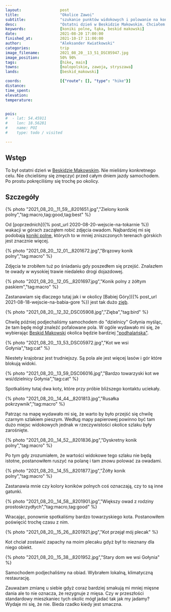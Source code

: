 ```yaml
---
layout:                 post
title:                  "Okolice Zawoi"
subtitle:               "szukanie punktów widokowych i polowanie na koniki polne, oraz koty"
desc:                   "Ostatni dzień w Beskidzie Makowskim. Chciałem porobić zdjęcia krajobrazom, które chyba bardziej kojarzyły mi się z Podhalem."
keywords:               [koniki polne, łąka, beskid makowski]
date:                   2021-08-20 17:00:00
finished_at:            2021-10-17 11:00:00
author:                 "Aleksander Kwiatkowski"
categories:             trip
image_filename:         2021_08_20__13_51_DSC05947.jpg
image_position:         50% 90%
tags:                   [hike, main]
towns:                  [malopolskie, zawoja, stryszawa]
lands:                  [beskid_makowski]

coords:                 [{"route": [], "type": "hike"}]
distance:               
time_spent:             
elevation:              
temperature:            


pois:
#  - lat: 54.45911
#    lon: 18.56281
#    name: POI
#    type: todo / visited

---
```


[wiki-konik-polny]: https://pl.wikipedia.org/wiki/Konik_polny
[wiki-beskid-makowski]: https://pl.wikipedia.org/wiki/Beskid_Makowski
[wiki-zieba]: https://pl.wikipedia.org/wiki/Zi%C4%99ba_zwyczajna
[wiki-podhale]: https://pl.wikipedia.org/wiki/Podhale


## Wstęp

To był ostatni dzień w [Beskidzie Makowskim][wiki-beskid-makowski]. Nie mieliśmy
konkretnego celu. Nie chcieliśmy się zmęczyć przed całym dniem jazdy
samochodem. Po prostu pokręciliśmy się trochę po okolicy.

## Szczegóły

{% photo "2021_08_20__11_59__8201651.jpg","Zielony konik polny","tag:macro,tag:good,tag:best" %}

Od [poprzednich]({% post_url 2020-08-20-wejscie-na-tokarnie %}) wakacji w górach zacząłem robić
zdjęcia owadom. Najbardziej mi się podobają [koniki polne][wiki-konik-polny],
których to w mniej zniszczonych terenach górskich jest znacznie więcej.

{% photo "2021_08_20__12_01__8201672.jpg","Brązowy konik polny","tag:macro" %}

Zdjęcia te zrobiłem tuż po śniadaniu gdy poszedłem się przejść. Znalazłem
te owady w wysokiej trawie niedaleko drogi dojazdowej.

{% photo "2021_08_20__12_05__8201697.jpg","Konik polny z żółtym paskiem","tag:macro" %}

Zastanawiam się dlaczego tutaj jak i w okolicy
[Babiej Góry]({% post_url 2021-08-18-wejscie-na-babia-gore %}) jest
tak dużo [zięb][wiki-zieba].

{% photo "2021_08_20__12_32_DSC05908.jpg","Zięba","tag:bird" %}

Chwilę później podjechaliśmy samochodem do "dzielnicy" Gołynia
myśląc, że tam będę mógł znaleźć pofalowane pola. W ogóle wydawało mi się,
że wybierając [Beskid Makowski][wiki-beskid-makowski] okolica będzie
bardziej ["podhalańska"][wiki-podhale].

{% photo "2021_08_20__13_53_DSC05972.jpg","Kot we wsi Gołynia","tag:cat" %}

Niestety krajobraz jest trudniejszy. Są pola ale jest więcej lasów i gór które
blokują widoki.

{% photo "2021_08_20__13_59_DSC06016.jpg","Bardzo towarzyski kot we wsi/dzielnicy Gołynia","tag:cat" %}

Spotkaliśmy tutaj dwa koty, które przy próbie bliższego kontaktu
uciekały.

{% photo "2021_08_20__14_44__8201813.jpg","Rusałka pokrzywnik","tag:macro" %}

Patrząc na mapę wydawało mi się, że warto by było przejść się chwilę
czarnym szlakiem pieszym. Według mapy papierowej powinno być tam dużo miejsc widokowych
jednak w rzeczywistości okolice szlaku były zarośnięte.

{% photo "2021_08_20__14_52__8201836.jpg","Dyskretny konik polny","tag:macro" %}

Po tym gdy zrozumiałem, że wartości widokowe tego szlaku nie będą istotne,
postanowiłem ruszyć na polanę i tam znowu polować za owadami.

{% photo "2021_08_20__14_55__8201877.jpg","Żółty konik polny","tag:macro" %}

Zastanawia mnie czy kolory koników polnych coś oznaczają, czy to są inne gatunki.

{% photo "2021_08_20__14_58__8201901.jpg","Większy owad z rodziny prostoskrzydłych","tag:macro,tag:good" %}

Wracając, ponownie spotkaliśmy bardzo towarzyskiego kota. Postanowiłem poświęcić
trochę czasu z nim.

{% photo "2021_08_20__15_26__8201921.jpg","Kot przejął mój plecak" %}

Kot chciał zostawić zapachy na moim plecaku gdyż był to nieznany dla niego obiekt.

{% photo "2021_08_20__15_38__8201952.jpg","Stary dom we wsi Gołynia" %}

Samochodem podjechaliśmy na obiad. Wybrałem lokalną, klimatyczną restaurację.

Zauważam zmianę u siebie gdyż coraz bardziej smakują mi mniej mięsne dania
ale to nie oznacza, że rezygnuje z mięsa. Czy w przeszłości standardowy mieszkaniec
tych okolic mógł jadać tak jak my jadamy? Wydaje mi się, że nie. Bieda
rzadko kiedy jest smaczna.
